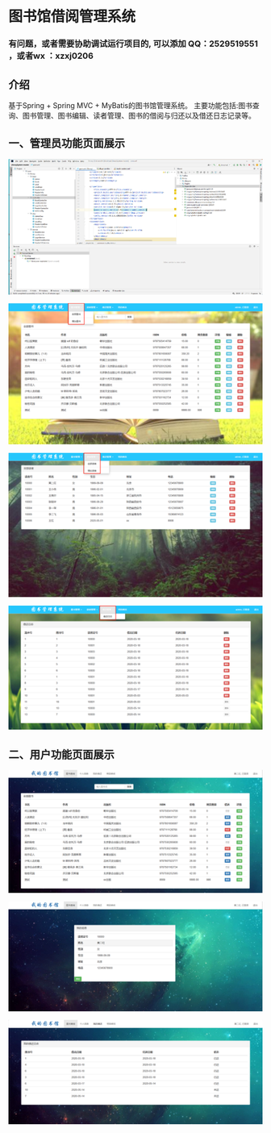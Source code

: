 # 图书馆借阅管理系统

### 有问题，或者需要协助调试运行项目的, 可以添加 QQ：2529519551 ，或者wx ：xzxj0206

## 介绍

基于Spring + Spring MVC + MyBatis的图书馆管理系统。
主要功能包括:图书查询、图书管理、图书编辑、读者管理、图书的借阅与归还以及借还日志记录等。

## 一、管理员功能页面展示


![img_1.png](imgs/img_1.png)

![img_2.png](imgs/img_2.png)

![img_3.png](imgs/img_3.png)

![img_4.png](imgs/img_4.png)

## 二、用户功能页面展示

![img_5.png](imgs/img_5.png)

![img_6.png](imgs/img_6.png)

![img_7.png](imgs/img_7.png)
